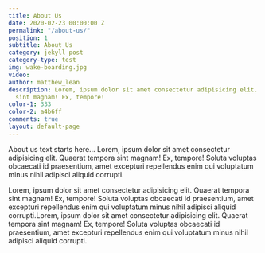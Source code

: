```yaml
---
title: About Us
date: 2020-02-23 00:00:00 Z
permalink: "/about-us/"
position: 1
subtitle: About Us
category: jekyll post
category-type: test
img: wake-boarding.jpg
video: 
author: matthew_lean
description: Lorem, ipsum dolor sit amet consectetur adipisicing elit. Quaerat tempora
  sint magnam! Ex, tempore!
color-1: 333
color-2: a4b6ff
comments: true
layout: default-page
---
```


About us text starts here... Lorem, ipsum dolor sit amet consectetur adipisicing elit. Quaerat tempora sint magnam! Ex, tempore! Soluta voluptas obcaecati id praesentium, amet excepturi repellendus enim qui voluptatum minus nihil adipisci aliquid corrupti.

Lorem, ipsum dolor sit amet consectetur adipisicing elit. Quaerat tempora sint magnam! Ex, tempore! Soluta voluptas obcaecati id praesentium, amet excepturi repellendus enim qui voluptatum minus nihil adipisci aliquid corrupti.Lorem, ipsum dolor sit amet consectetur adipisicing elit. Quaerat tempora sint magnam! Ex, tempore! Soluta voluptas obcaecati id praesentium, amet excepturi repellendus enim qui voluptatum minus nihil adipisci aliquid corrupti.

<div href="#" data-featherlight="https://via.placeholder.com/1920x1080" class="img"><img alt="" src="https://via.placeholder.com/1920x1080"></div>